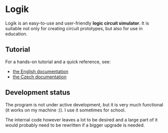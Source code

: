 # Logik
Logik is an easy-to-use and user-friendly **logic circuit simulator**.
It is suitable not only for creating circuit prototypes, but also for use in education.

## Tutorial
For a hands-on tutorial and a quick reference, see:
- [the English documentation](https://j-jzk.cz/en/projects/logik)
- [the Czech documentation](https://j-jzk.cz/cs/projekty/logik)

## Development status
The program is not under active development, but it is very much functional (it works on my machine :)). I use it sometimes for school.

The internal code however leaves a lot to be desired and a large part of it would probably need to be rewritten if a bigger upgrade is needed.

